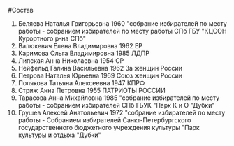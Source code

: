 #Состав
1. Беляева Наталья Григорьевна 1960 \"собрание избирателей по месту работы - собранием избирателей по месту работы СПб ГБУ \"КЦСОН Курортного р-на СПб\"
2. Валюкевич Елена Владимировна 1962 ЕР
3. Каримова Ольга Владимировна 1985 ЛДПР
4. Липская Анна Николаевна 1954 СР
5. Нейфельд Галина Васильевна 1962 За женщин России
6. Петрова Наталья Юрьевна 1969 Союз женщин России
7. Полякова Татьяна Алексеевна 1947 КПРФ
8. Стриж Анна Петровна 1955 ПАТРИОТЫ РОССИИ
9. Тарасова Анна Михайловна 1985 \"собрание избирателей по месту работы - собранием избирателей СПб ГБУК \"Парк К и О \"Дубки\"
10. Грушев Алексей Анатольевич 1972 \"собрание избирателей по месту работы - Собранием избирателей Санкт-Петербургского государственного бюджетного учреждения культуры \"Парк культуры и отдыха \"Дубки\"
